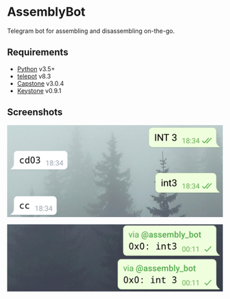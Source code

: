 # AssemblyBot

Telegram bot for assembling and disassembling on-the-go.


## Requirements

- [Python][1] v3.5+
- [telepot][2] v8.3
- [Capstone][3] v3.0.4
- [Keystone][4] v0.9.1


## Screenshots

![Chat](/screenshots/chat.png?raw=true "Chat")

![Inline](/screenshots/inline.png?raw=true "Inline")


[1]: https://www.python.org/
[2]: https://github.com/nickoala/telepot
[3]: http://www.capstone-engine.org
[4]: http://www.keystone-engine.org

